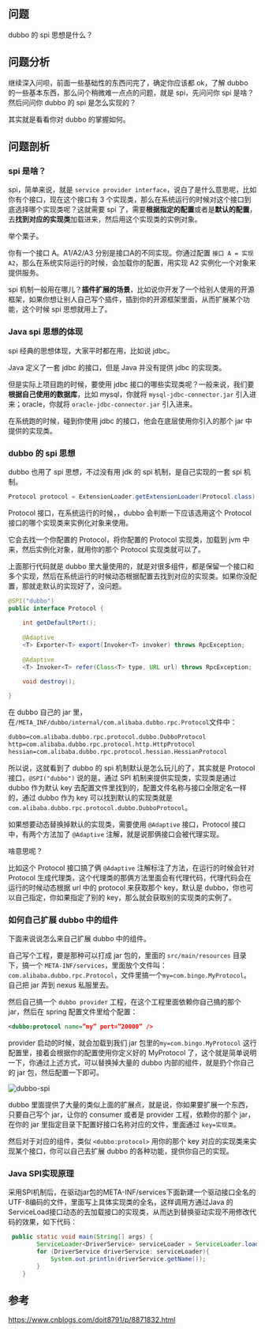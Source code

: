## 问题
dubbo 的 spi 思想是什么？

## 问题分析
继续深入问呗，前面一些基础性的东西问完了，确定你应该都 ok，了解 dubbo 的一些基本东西，那么问个稍微难一点点的问题，就是 spi，先问问你 spi 是啥？然后问问你 dubbo 的 spi 是怎么实现的？

其实就是看看你对 dubbo 的掌握如何。

## 问题剖析
### spi 是啥？
spi，简单来说，就是 `service provider interface`，说白了是什么意思呢，比如你有个接口，现在这个接口有 3 个实现类，那么在系统运行的时候对这个接口到底选择哪个实现类呢？这就需要 spi 了，需要**根据指定的配置**或者是**默认的配置**，去**找到对应的实现类**加载进来，然后用这个实现类的实例对象。

举个栗子。

你有一个接口 A。A1/A2/A3 分别是接口A的不同实现。你通过配置 `接口 A = 实现 A2`，那么在系统实际运行的时候，会加载你的配置，用实现 A2 实例化一个对象来提供服务。

spi 机制一般用在哪儿？**插件扩展的场景**，比如说你开发了一个给别人使用的开源框架，如果你想让别人自己写个插件，插到你的开源框架里面，从而扩展某个功能，这个时候 spi 思想就用上了。

### Java spi 思想的体现
spi 经典的思想体现，大家平时都在用，比如说 jdbc。

Java 定义了一套 jdbc 的接口，但是 Java 并没有提供 jdbc 的实现类。

但是实际上项目跑的时候，要使用 jdbc 接口的哪些实现类呢？一般来说，我们要**根据自己使用的数据库**，比如 mysql，你就将 `mysql-jdbc-connector.jar` 引入进来；oracle，你就将 `oracle-jdbc-connector.jar` 引入进来。

在系统跑的时候，碰到你使用 jdbc 的接口，他会在底层使用你引入的那个 jar 中提供的实现类。

### dubbo 的 spi 思想
dubbo 也用了 spi 思想，不过没有用 jdk 的 spi 机制，是自己实现的一套 spi 机制。
```java
Protocol protocol = ExtensionLoader.getExtensionLoader(Protocol.class).getAdaptiveExtension();
```

Protocol 接口，在系统运行的时候，，dubbo 会判断一下应该选用这个 Protocol 接口的哪个实现类来实例化对象来使用。

它会去找一个你配置的 Protocol，将你配置的 Protocol 实现类，加载到 jvm 中来，然后实例化对象，就用你的那个 Protocol 实现类就可以了。


上面那行代码就是 dubbo 里大量使用的，就是对很多组件，都是保留一个接口和多个实现，然后在系统运行的时候动态根据配置去找到对应的实现类。如果你没配置，那就走默认的实现好了，没问题。
```java
@SPI("dubbo")  
public interface Protocol {  
      
    int getDefaultPort();  
  
    @Adaptive  
    <T> Exporter<T> export(Invoker<T> invoker) throws RpcException;  
  
    @Adaptive  
    <T> Invoker<T> refer(Class<T> type, URL url) throws RpcException;  

    void destroy();  
  
}  
```

在 dubbo 自己的 jar 里，在`/META_INF/dubbo/internal/com.alibaba.dubbo.rpc.Protocol`文件中：
```xml
dubbo=com.alibaba.dubbo.rpc.protocol.dubbo.DubboProtocol
http=com.alibaba.dubbo.rpc.protocol.http.HttpProtocol
hessian=com.alibaba.dubbo.rpc.protocol.hessian.HessianProtocol
```

所以说，这就看到了 dubbo 的 spi 机制默认是怎么玩儿的了，其实就是 Protocol 接口，`@SPI("dubbo")` 说的是，通过 SPI 机制来提供实现类，实现类是通过 dubbo 作为默认 key 去配置文件里找到的，配置文件名称与接口全限定名一样的，通过 dubbo 作为 key 可以找到默认的实现类就是 `com.alibaba.dubbo.rpc.protocol.dubbo.DubboProtocol`。


如果想要动态替换掉默认的实现类，需要使用 `@Adaptive` 接口，Protocol 接口中，有两个方法加了 `@Adaptive` 注解，就是说那俩接口会被代理实现。

啥意思呢？

比如这个 Protocol 接口搞了俩 `@Adaptive` 注解标注了方法，在运行的时候会针对 Protocol 生成代理类，这个代理类的那俩方法里面会有代理代码，代理代码会在运行的时候动态根据 url 中的 protocol 来获取那个 key，默认是 dubbo，你也可以自己指定，你如果指定了别的 key，那么就会获取别的实现类的实例了。

### 如何自己扩展 dubbo 中的组件
下面来说说怎么来自己扩展 dubbo 中的组件。

自己写个工程，要是那种可以打成 jar 包的，里面的 `src/main/resources` 目录下，搞一个 `META-INF/services`，里面放个文件叫：`com.alibaba.dubbo.rpc.Protocol`，文件里搞一个`my=com.bingo.MyProtocol`。自己把 jar 弄到 nexus 私服里去。

然后自己搞一个 `dubbo provider` 工程，在这个工程里面依赖你自己搞的那个 jar，然后在 spring 配置文件里给个配置：

```xml
<dubbo:protocol name=”my” port=”20000” />
```
provider 启动的时候，就会加载到我们 jar 包里的`my=com.bingo.MyProtocol` 这行配置里，接着会根据你的配置使用你定义好的 MyProtocol 了，这个就是简单说明一下，你通过上述方式，可以替换掉大量的 dubbo 内部的组件，就是扔个你自己的 jar 包，然后配置一下即可。

![dubbo-spi](https://tva1.sinaimg.cn/large/006tNbRwgy1g9zvgyggn0j30nx096t8q.jpg)

dubbo 里面提供了大量的类似上面的扩展点，就是说，你如果要扩展一个东西，只要自己写个 jar，让你的 consumer 或者是 provider 工程，依赖你的那个 jar，在你的 jar 里指定目录下配置好接口名称对应的文件，里面通过 `key=实现类`。

然后对于对应的组件，类似 `<dubbo:protocol>` 用你的那个  key 对应的实现类来实现某个接口，你可以自己去扩展 dubbo 的各种功能，提供你自己的实现。



### Java SPI实现原理

采用SPI机制后，在驱动jar包的META-INF/services下面新建一个驱动接口全名的UTF-8编码的文件，里面写上具体实现类的全名，这样调用方通过Java 的ServiceLoad接口动态的去加载接口的实现类，从而达到替换驱动实现不用修改代码的效果，如下代码：

```java
 public static void main(String[] args) {
        ServiceLoader<DriverService> serviceLoader = ServiceLoader.load(DriverService.class);
        for (DriverService driverService: serviceLoader){
            System.out.println(driverService.getName());
        }
    }
```



## 参考

https://www.cnblogs.com/doit8791/p/8871832.html